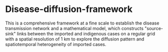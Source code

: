 # Disease-diffusion-framework
This is a comprehensive framework at a fine scale to establish the disease transmission network and a mathematical model, which constructs "source-sink" links between the imported and indigenous cases on a regular grid with a spatial resolution of 1 km to explore the diffusion pattern and spatiotemporal heterogeneity of imported cases. 
